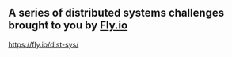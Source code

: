 ## A series of distributed systems challenges brought to you by [Fly.io](Fly.io)


https://fly.io/dist-sys/
